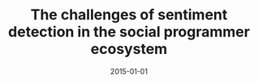---
title: "The challenges of sentiment detection in the social programmer ecosystem"
collection: publications
category: conferences
permalink: /publication/2015-01-01-The-challenges-of-sentiment-detection-in-the-social-programmer-ecosystem
date: 2015-01-01
venue: 'In Proc. of the 7th International Workshop on Social Software Engineering, SSE 2015, Bergamo, Italy, September 1, 2015'
paperurl: 'https://doi.org/10.1145/2804381.2804387'
citation: ' Nicole Novielli,  Fabio Calefato,  Filippo Lanubile, &quot;The challenges of sentiment detection in the social programmer ecosystem.&quot; <i>In Proc. of the 7th International Workshop on Social Software Engineering, SSE 2015, Bergamo, Italy, September 1, 2015</i>, 2015.'
doi: https://doi.org/10.1145/2804381.2804387
---
